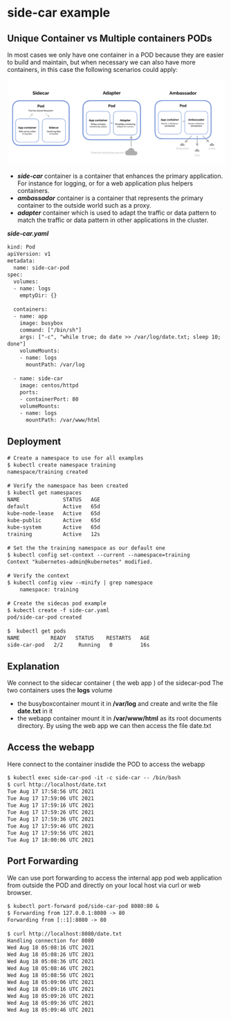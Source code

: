 # side-car example
## Unique Container vs Multiple containers PODs
In most cases we only have one container in a POD because they are easier to build and maintain,
but when necessary we can also have more containers, in this case the following scenarios could apply:

![side-car](../../doc/multi-container-pod-design.png)

* ***side-car*** container is a container that enhances the primary application.
For instance for logging, or for a web application plus helpers containers.
* ***ambassador*** container  is a container that represents the primary container to the outside world such as a proxy.
* ***adapter*** container  which is used to adapt the traffic or data pattern to match the traffic or data pattern in other applications in the cluster.

***side-car.yaml***
```
kind: Pod
apiVersion: v1
metadata:
  name: side-car-pod
spec:
  volumes:
  - name: logs
    emptyDir: {}

  containers:
  - name: app
    image: busybox
    command: ["/bin/sh"]
    args: ["-c", "while true; do date >> /var/log/date.txt; sleep 10; done"]
    volumeMounts:
    - name: logs
      mountPath: /var/log

  - name: side-car
    image: centos/httpd
    ports:
    - containerPort: 80
    volumeMounts:
    - name: logs
      mountPath: /var/www/html
```
## Deployment
```
# Create a namespace to use for all examples
$ kubectl create namespace training
namespace/training created
 
# Verify the namespace has been created
$ kubectl get namespaces
NAME              STATUS   AGE
default           Active   65d
kube-node-lease   Active   65d
kube-public       Active   65d
kube-system       Active   65d
training          Active   12s
 
# Set the the training namespace as our default one
$ kubectl config set-context --current --namespace=training
Context "kubernetes-admin@kubernetes" modified.
 
# Verify the context
$ kubectl config view --minify | grep namespace
    namespace: training
 
# Create the sidecas pod example
$ kubectl create -f side-car.yaml
pod/side-car-pod created
 
$  kubectl get pods
NAME          READY   STATUS    RESTARTS   AGE
side-car-pod   2/2     Running   0         16s
```
## Explanation
We connect to the sidecar container ( the web app ) of the sidecar-pod
The two containers uses the  **logs** volume
 * the busyboxcontainer mount it in **/var/log** and create and write the file **date.txt** in it
 * the webapp container mount it in **/var/www/html** as its root documents directory.
By using the web app we can then access the file date.txt

## Access the webapp
Here connect to the container insdide the POD to access the webapp
```
$ kubectl exec side-car-pod -it -c side-car -- /bin/bash
$ curl http://localhost/date.txt
Tue Aug 17 17:58:56 UTC 2021
Tue Aug 17 17:59:06 UTC 2021
Tue Aug 17 17:59:16 UTC 2021
Tue Aug 17 17:59:26 UTC 2021
Tue Aug 17 17:59:36 UTC 2021
Tue Aug 17 17:59:46 UTC 2021
Tue Aug 17 17:59:56 UTC 2021
Tue Aug 17 18:00:06 UTC 2021
```
## Port Forwarding
We can use port forwarding to access the internal app pod web application from outside the POD and directly on your local host via curl or web browser.
```
$ kubectl port-forward pod/side-car-pod 8080:80 &
$ Forwarding from 127.0.0.1:8080 -> 80
Forwarding from [::1]:8080 -> 80

$ curl http://localhost:8080/date.txt
Handling connection for 8080
Wed Aug 18 05:08:16 UTC 2021
Wed Aug 18 05:08:26 UTC 2021
Wed Aug 18 05:08:36 UTC 2021
Wed Aug 18 05:08:46 UTC 2021
Wed Aug 18 05:08:56 UTC 2021
Wed Aug 18 05:09:06 UTC 2021
Wed Aug 18 05:09:16 UTC 2021
Wed Aug 18 05:09:26 UTC 2021
Wed Aug 18 05:09:36 UTC 2021
Wed Aug 18 05:09:46 UTC 2021
```
